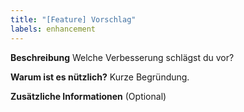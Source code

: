 ```yaml
---
title: "[Feature] Vorschlag"
labels: enhancement
---
```


**Beschreibung**
Welche Verbesserung schlägst du vor?

**Warum ist es nützlich?**
Kurze Begründung.

**Zusätzliche Informationen**
(Optional)
```
